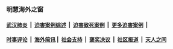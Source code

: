 
### 明慧海外之窗

####  [武汉肺炎](indexes/365.md?t=06070402) &nbsp;|&nbsp;  [迫害案例综述](indexes/328.md?t=06070402) &nbsp;|&nbsp; [迫害致死案例](indexes/277.md?t=06070402)  &nbsp;|&nbsp; [更多迫害案例](indexes/81.md?t=06070402)  &nbsp;|&nbsp; 
####  [时事评论](indexes/19.md?t=06070402) &nbsp;|&nbsp; [海外简讯](indexes/245.md?t=06070402)&nbsp;|&nbsp;  [社会支持](indexes/140.md?t=06070402) &nbsp;|&nbsp; [褒奖决议](indexes/282.md?t=06070402) &nbsp;|&nbsp; [社区报道](indexes/91.md?t=06070402)  &nbsp;|&nbsp; [天人之间](indexes/78.md?t=06070402) 

